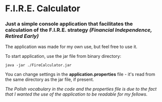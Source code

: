 # F.I.R.E. Calculator
### Just a simple console application that facilitates the calculation of the F.I.R.E. strategy _(Financial Independence, Retired Early)_

The application was made for my own use, but feel free to use it.

To start application, use the jar file from binary directory:

```
java -jar ./FireCalculator.jar
```

You can change settings in the **application.properties** file - it's read from the same directory as the jar file, if present.

_The Polish vocabulary in the code and the properties file is due to the fact that I wanted the use of the application to be readable for my fellows._
